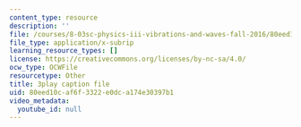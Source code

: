 ```yaml
---
content_type: resource
description: ''
file: /courses/8-03sc-physics-iii-vibrations-and-waves-fall-2016/80eed10caf6f3322e0dca174e30397b1_FY6iXM9X5Fo.srt
file_type: application/x-subrip
learning_resource_types: []
license: https://creativecommons.org/licenses/by-nc-sa/4.0/
ocw_type: OCWFile
resourcetype: Other
title: 3play caption file
uid: 80eed10c-af6f-3322-e0dc-a174e30397b1
video_metadata:
  youtube_id: null
---
```

